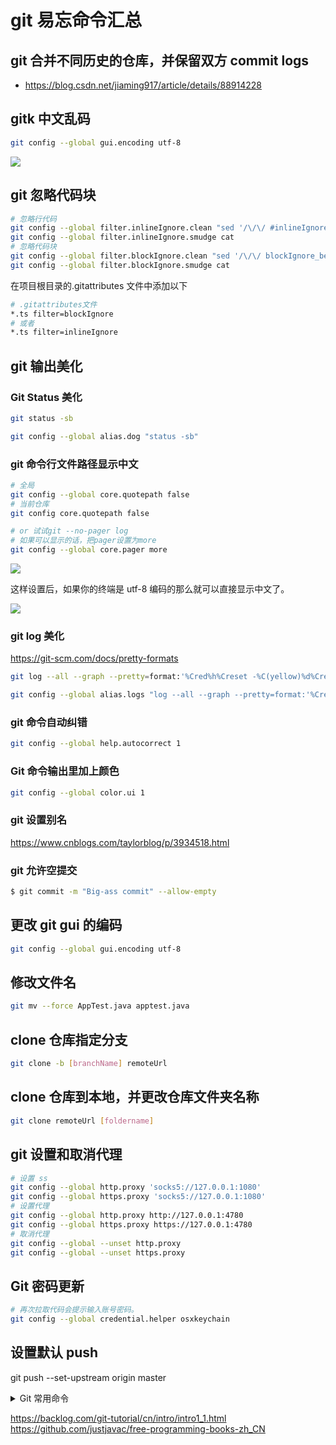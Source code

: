 # git 易忘命令汇总

## git 合并不同历史的仓库，并保留双方 commit logs

- https://blog.csdn.net/jiaming917/article/details/88914228

## gitk 中文乱码

```sh
git config --global gui.encoding utf-8
```

![](https://assets.fedtop.com/picbed/20220706183831.png)

## git 忽略代码块

```sh
# 忽略行代码
git config --global filter.inlineIgnore.clean "sed '/\/\/ #inlineIgnore$/'d"
git config --global filter.inlineIgnore.smudge cat
# 忽略代码块
git config --global filter.blockIgnore.clean "sed '/\/\/ blockIgnore_begin/,/\/\/ blockIgnore_end$/d'"
git config --global filter.blockIgnore.smudge cat
```

在项目根目录的.gitattributes 文件中添加以下

```sh
# .gitattributes文件
*.ts filter=blockIgnore
# 或者
*.ts filter=inlineIgnore
```

## git 输出美化

### Git Status 美化

```sh
git status -sb
```

```sh
git config --global alias.dog "status -sb"
```

### git 命令行文件路径显示中文

```sh
# 全局
git config --global core.quotepath false
# 当前仓库
git config core.quotepath false

# or 试试git --no-pager log
# 如果可以显示的话，把pager设置为more
git config --global core.pager more
```

![](https://assets.fedtop.com/picbed/202211241024501.png)

这样设置后，如果你的终端是 utf-8 编码的那么就可以直接显示中文了。

![](https://assets.fedtop.com/picbed/202211241024385.png)

### git log 美化

https://git-scm.com/docs/pretty-formats

```sh
git log --all --graph --pretty=format:'%Cred%h%Creset -%C(yellow)%d%Creset %s %Cgreen(%cr) %C(bold blue)<%an>%Creset' --abbrev-commit --date=relative
```

```sh
git config --global alias.logs "log --all --graph --pretty=format:'%Cred%h%Creset -%C(yellow)%d%Creset %s %Cgreen(%cr) %Cblue(%cs) %C(bold blue)<%an>%Creset' --abbrev-commit --date=relative"
```

### git 命令自动纠错

```sh
git config --global help.autocorrect 1
```

### Git 命令输出里加上颜色

```sh
git config --global color.ui 1
```

### git 设置别名

https://www.cnblogs.com/taylorblog/p/3934518.html

### git 允许空提交

```sh
$ git commit -m "Big-ass commit" --allow-empty
```

## 更改 git gui 的编码

```sh
git config --global gui.encoding utf-8

```

## 修改文件名

```sh
git mv --force AppTest.java apptest.java
```

## clone 仓库指定分支

```sh
git clone -b [branchName] remoteUrl
```

## clone 仓库到本地，并更改仓库文件夹名称

```sh
git clone remoteUrl [foldername]
```

## git 设置和取消代理

```sh
# 设置 ss
git config --global http.proxy 'socks5://127.0.0.1:1080'
git config --global https.proxy 'socks5://127.0.0.1:1080'
# 设置代理
git config --global http.proxy http://127.0.0.1:4780
git config --global https.proxy https://127.0.0.1:4780
# 取消代理
git config --global --unset http.proxy
git config --global --unset https.proxy
```

## Git 密码更新

```sh
# 再次拉取代码会提示输入账号密码。
git config --global credential.helper osxkeychain
```

## 设置默认 push

git push --set-upstream origin master

<details  style='user-select:none;'>
<summary>Git 常用命令</summary>

# Git 常用命令

## 仓库

```sh
# 在当前目录新建一个Git代码库
$ git init

# 新建一个目录，将其初始化为Git代码库
$ git init [project-name]

# 下载一个项目和它的整个代码历史
$ git clone [url]
```

## 配置

```sh
# 显示当前的Git配置
$ git config --list

# 编辑Git配置文件
$ git config -e [--global]

# 设置提交代码时的用户信息
$ git config [--global] user.name "[name]"
$ git config [--global] user.email "[email address]"
```

## 增加/删除文件

```sh
# 添加指定文件到暂存区
$ git add [file1] [file2] ...

# 添加指定目录到暂存区，包括子目录
$ git add [dir]

# 添加当前目录的所有文件到暂存区
$ git add .

# 添加每个变化前，都会要求确认
# 对于同一个文件的多处变化，可以实现分次提交
$ git add -p

# 删除工作区文件，并且将这次删除放入暂存区
$ git rm [file1] [file2] ...

# 停止追踪指定文件，但该文件会保留在工作区
$ git rm --cached [file]

# 改名文件，并且将这个改名放入暂存区
$ git mv [file-original] [file-renamed]
```

## 代码提交

```sh
# 提交暂存区到仓库区
$ git commit -m [message]

# 提交暂存区的指定文件到仓库区
$ git commit [file1] [file2] ... -m [message]

# 提交工作区自上次commit之后的变化，直接到仓库区
$ git commit -a

# 提交时显示所有diff信息
$ git commit -v

# 使用一次新的commit，替代上一次提交
# 如果代码没有任何新变化，则用来改写上一次commit的提交信息
$ git commit --amend -m [message]

# 重做上一次commit，并包括指定文件的新变化
$ git commit --amend [file1] [file2] ...
```

## 分支

```sh
# 列出所有本地分支
$ git branch

# 列出所有远程分支
$ git branch -r

# 列出所有本地分支和远程分支
$ git branch -a

# 新建一个分支，但依然停留在当前分支
$ git branch [branch-name]

# 新建一个分支，并切换到该分支
$ git checkout -b [branch]

# 新建一个分支，指向指定commit
$ git branch [branch] [commit]

# 新建一个分支，与指定的远程分支建立追踪关系
$ git branch --track [branch] [remote-branch]

# 切换到指定分支，并更新工作区
$ git checkout [branch-name]

# 切换到上一个分支
$ git checkout -

# 建立追踪关系，在现有分支与指定的远程分支之间
$ git branch --set-upstream [branch] [remote-branch]

# 合并指定分支到当前分支
$ git merge [branch]

# 选择一个commit，合并进当前分支
$ git cherry-pick [commit]

# 删除分支
$ git branch -d [branch-name]

# 删除远程分支
$ git push origin --delete [branch-name]
$ git branch -dr [remote/branch]

```

## 标签

```sh
# 列出所有tag
$ git tag

# 新建一个tag在当前commit
$ git tag [tag]

# 新建一个tag在指定commit
$ git tag [tag] [commit]

# 删除本地tag
$ git tag -d [tag]

# 删除远程tag
$ git push origin :refs/tags/[tagName]

# 查看tag信息
$ git show [tag]

# 提交指定tag
$ git push [remote] [tag]

# 提交所有tag
$ git push [remote] --tags

# 新建一个分支，指向某个tag
$ git checkout -b [branch] [tag]

```

## 查看信息

```sh
# 显示有变更的文件
$ git status

# 显示当前分支的版本历史
$ git log

# 显示commit历史，以及每次commit发生变更的文件
$ git log --stat

# 搜索提交历史，根据关键词
$ git log -S [keyword]

# 显示某个commit之后的所有变动，每个commit占据一行
$ git log [tag] HEAD --pretty=format:%s

# 显示某个commit之后的所有变动，其"提交说明"必须符合搜索条件
$ git log [tag] HEAD --grep feature

# 显示某个文件的版本历史，包括文件改名
$ git log --follow [file]
$ git whatchanged [file]

# 显示指定文件相关的每一次diff
$ git log -p [file]

# 显示过去5次提交
$ git log -5 --pretty --oneline

# 显示所有提交过的用户，按提交次数排序
$ git shortlog -sn

# 显示指定文件是什么人在什么时间修改过
$ git blame [file]

# 显示暂存区和工作区的差异
$ git diff

# 显示暂存区和上一个commit的差异
$ git diff --cached [file]

# 显示工作区与当前分支最新commit之间的差异
$ git diff HEAD

# 显示两次提交之间的差异
$ git diff [first-branch]...[second-branch]

# 显示今天你写了多少行代码
$ git diff --shortstat "@{0 day ago}"

# 显示某次提交的元数据和内容变化
$ git show [commit]

# 显示某次提交发生变化的文件
$ git show --name-only [commit]

# 显示某次提交时，某个文件的内容
$ git show [commit]:[filename]

# 显示当前分支的最近几次提交
$ git reflog

```

## 远程同步

```sh
# 下载远程仓库的所有变动
$ git fetch [remote]

# 显示所有远程仓库
$ git remote -v

# 显示某个远程仓库的信息
$ git remote show [remote]

# 增加一个新的远程仓库，并命名
$ git remote add [shortname] [url]

# 取回远程仓库的变化，并与本地分支合并
$ git pull [remote] [branch]

# 上传本地指定分支到远程仓库
$ git push [remote] [branch]

# 强行推送当前分支到远程仓库，即使有冲突
$ git push [remote] --force

# 推送所有分支到远程仓库
$ git push [remote] --all
```

## 撤销

```sh

# 这样就能成功的撤回你刚刚的commit操作。
# HEAD^的意思是上一个版本，也可以写成HEAD~1
# 如果你进行了2次commit，想都撤回，可以使用HEAD~2
git reset --soft HEAD^

# 恢复暂存区的指定文件到工作区
$ git checkout [file]

# 恢复某个commit的指定文件到暂存区和工作区
$ git checkout [commit] [file]

# 恢复暂存区的所有文件到工作区
$ git checkout .

# 重置暂存区的指定文件，与上一次commit保持一致，但工作区不变
$ git reset [file]

# 重置暂存区与工作区，与上一次commit保持一致
$ git reset --hard

# 重置当前分支的指针为指定commit，同时重置暂存区，但工作区不变
$ git reset [commit]

# 重置当前分支的HEAD为指定commit，同时重置暂存区和工作区，与指定commit一致
$ git reset --hard [commit]

# 重置当前HEAD为指定commit，但保持暂存区和工作区不变
$ git reset --keep [commit]

# 新建一个commit，用来撤销指定commit
# 后者的所有变化都将被前者抵消，并且应用到当前分支
$ git revert [commit]

暂时将未提交的变化移除，稍后再移入
$ git stash
$ git stash pop
```

## 其他

```sh
# 生成一个可供发布的压缩包
$ git archive
```

</details>

https://backlog.com/git-tutorial/cn/intro/intro1_1.html https://github.com/justjavac/free-programming-books-zh_CN
